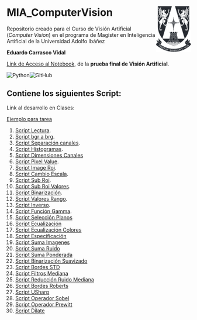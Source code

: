 # MIA_ComputerVision <img src="img/logo.png" align="right" width = "95px"/>
 
Repositorio creado para el Curso de Visión Artificial (_Computer Vision_) en el programa de Magister en Inteligencia Artificial de la Universidad Adolfo Ibáñez

**Eduardo Carrasco Vidal**

[Link de Acceso al Notebook](https://github.com/educarrascov/MIA_ArtificialVision/blob/main/Prueba_Vision_artificial.ipynb), de la **prueba final de Visión Artificial**.


 
![Python](https://img.shields.io/badge/python-%2314354C.svg)![GitHub](https://img.shields.io/badge/github-%23121011.svg)
## Contiene los siguientes Script:

Link al desarrollo en Clases:

[Ejemplo para tarea](https://github.com/educarrascov/MIA_ArtificialVision/blob/main/MIA_ArtificialVision_(Clase_2).ipynb)

1. [Script Lectura](https://github.com/educarrascov/MIA_ArtificialVision/blob/main/Script/01_lectura.py).
2. [Script bgr a brg](https://github.com/educarrascov/MIA_ArtificialVision/blob/main/Script/02_bgr_a_rgb.py).
3. [Script Separación canales](https://github.com/educarrascov/MIA_ArtificialVision/blob/main/Script/03_separacion_canales.py).
4. [Script Histogramas](https://github.com/educarrascov/MIA_ArtificialVision/blob/main/Script/04_histogramas.py).
5. [Script Dimensiones Canales](https://github.com/educarrascov/MIA_ArtificialVision/blob/main/Script/05_dimensiones_canales.py)
6. [Script Pixel Value](https://github.com/educarrascov/MIA_ArtificialVision/blob/main/Script/06_pixel_value.py).
7. [Script Image Roi](https://github.com/educarrascov/MIA_ArtificialVision/blob/main/Script/07_image_roi.py).
8. [Script Cambio Escala](https://github.com/educarrascov/MIA_ArtificialVision/blob/main/Script/08_cambio_escala.py).
9. [Script Sub Roi](https://github.com/educarrascov/MIA_ArtificialVision/blob/main/Script/09_sub_roi.py).
10. [Script Sub Roi Valores](https://github.com/educarrascov/MIA_ArtificialVision/blob/main/Script/10_sub_roi_valores.py).
11. [Script Binarización](https://github.com/educarrascov/MIA_ArtificialVision/blob/main/Script/11_binarizacion.py).
12. [Script Valores Rango](https://github.com/educarrascov/MIA_ArtificialVision/blob/main/Script/12_valores_rango.py).
13. [Script Inverso](https://github.com/educarrascov/MIA_ArtificialVision/blob/main/Script/13_inverso.py).
14. [Script Función Gamma](https://github.com/educarrascov/MIA_ArtificialVision/blob/main/Script/14_funcion_gamma.py).
15. [Script Selección Planos](https://github.com/educarrascov/MIA_ArtificialVision/blob/main/Script/15_seleccion_planos.py)
16. [Script Ecualización](https://github.com/educarrascov/MIA_ArtificialVision/blob/main/Script/16_ecualizacion.py)
17. [Script Ecualización Colores](https://github.com/educarrascov/MIA_ArtificialVision/blob/main/Script/17_ecualizacion_colores.py)
18. [Script Especificación](https://github.com/educarrascov/MIA_ArtificialVision/blob/main/Script/18_especificacion.py)
19. [Script Suma Imagenes](https://github.com/educarrascov/MIA_ArtificialVision/blob/main/Script/19_suma_imagenes.py)
20. [Script Suma Ruido](https://github.com/educarrascov/MIA_ArtificialVision/blob/main/Script/20_suma_ruido.py)
21. [Script Suma Ponderada](https://github.com/educarrascov/MIA_ArtificialVision/blob/main/Script/21_suma_ponderada.py)
22. [Script Binarización Suavizado](https://github.com/educarrascov/MIA_ArtificialVision/blob/main/Script/22_binarizacion_suavizado.py)
23. [Script Bordes STD](https://github.com/educarrascov/MIA_ArtificialVision/blob/main/Script/23_bordes_std.py)
24. [Script Filtros Mediana](https://github.com/educarrascov/MIA_ArtificialVision/blob/main/Script/24_filtro_mediana.py)
25. [Script Reducción Ruido Mediana](https://github.com/educarrascov/MIA_ArtificialVision/blob/main/Script/25_reduccion_ruido_mediana.py)
26. [Script Bordes Roberts](https://github.com/educarrascov/MIA_ArtificialVision/blob/main/Script/26_bordes_roberts.py)
27. [Script USharp](https://github.com/educarrascov/MIA_ArtificialVision/blob/main/Script/27_usharp.py)
28. [Script Operador Sobel](https://github.com/educarrascov/MIA_ArtificialVision/blob/main/Script/28_operador_sobel.py)
29. [Script Operador Prewitt](https://github.com/educarrascov/MIA_ArtificialVision/blob/main/Script/29_operador_prewitt.py)
30. [Script Dilate](https://github.com/educarrascov/MIA_ArtificialVision/blob/main/Script/30_dilate.py)

